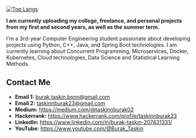 

[![Top Langs](https://github-readme-stats-git-masterrstaa-rickstaa.vercel.app/api/top-langs/?username=buraktaskin-ar)](https://github.com/buraktaskin-ar/github-readme-stats)

<p> <strong>I am currently uploading my college, freelance, and personal projects from my first and second years, as well as the summer term.</strong> </p>
<p> 
    I'm a 3rd-year Computer Engineering student passionate about developing projects using Python, C++, Java, and Spring Boot technologies. 
    I am currently learning about Concurrent Programming, Microservices, Docker, Kubernetes, Cloud technologies, Data Science and Statistical Learning Methods.
</p>

<div class="contact-section">
    <h2>Contact Me</h2>
    <ul>
        <li><strong>Email 1:</strong> <a href="mailto:burak.taskin.bsnn@gmail.com">burak.taskin.bsnn@gmail.com</a></li>
        <li><strong>Email 2:</strong> <a href="mailto:taskinnburak23@gmail.com">taskinnburak23@gmail.com</a></li>
        <li><strong>Medium:</strong> <a href="https://medium.com/@taskinnburak02" target="_blank" rel="noopener noreferrer">https://medium.com/@taskinnburak02</a></li>
        <li><strong>Hackerrank:</strong> <a href="https://www.hackerrank.com/profile/taskinnburak23" target="_blank" rel="noopener noreferrer">https://www.hackerrank.com/profile/taskinnburak23</a></li>
        <li><strong>LinkedIn:</strong> <a href="https://www.linkedin.com/in/burak-taşkın-207431331/" target="_blank" rel="noopener noreferrer">https://www.linkedin.com/in/burak-taşkın-207431331/</a></li>
        <li><strong>YouTube:</strong> <a href="https://www.youtube.com/@Burak_Taskin" target="_blank" rel="noopener noreferrer">https://www.youtube.com/@Burak_Taskin</a></li>
    </ul>
</div>
